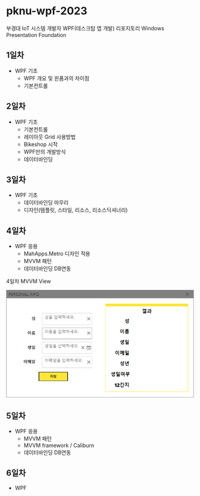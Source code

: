 # pknu-wpf-2023
부경대 IoT 시스템 개발자 WPF(데스크탑 앱 개발) 리포지토리
Windows Presentation Foundation

## 1일차
- WPF 기초
   - WPF 개요 및 윈폼과의 차이점
   - 기본컨트롤
   
## 2일차
- WPF 기초
   - 기본컨트롤
   - 레이아웃 Grid 사용방법
   - Bikeshop 시작
   - WPF만의 개발방식
   - 데이터바인딩
   
## 3일차
- WPF 기초
	- 데이터바인딩 마무리
	- 디자인(템플릿, 스타일, 리소스, 리소스딕셔너리)
	
## 4일차
- WPF 응용
	- MahApps.Metro 디자인 적용
	- MVVM 패턴
	- 데이터바인딩 DB연동
	
4일차 MVVM View  

<img src = "https://raw.githubusercontent.com/ZZO-ZHO/pknu-wpf-2023/main/img/wpf01.png" width="700">

## 5일차
- WPF 응용
	- MVVM 패턴
	- MVVM framework / Caliburn
	- 데이터바인딩 DB연동
	
## 6일차
- WPF